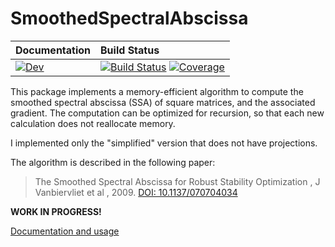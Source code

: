 # SmoothedSpectralAbscissa


| **Documentation**         | **Build Status**                                                      |
|:------------------------- |:--------------------------------------------------------------------- |
|  [![Dev](https://img.shields.io/badge/docs-dev-blue.svg)](https://dylanfesta.github.io/SmoothedSpectralAbscissa.jl/dev) |  [![Build Status](https://github.com/dylanfesta/SmoothedSpectralAbscissa.jl/workflows/CI/badge.svg)](https://github.com/dylanfesta/SmoothedSpectralAbscissa.jl/actions)  [![Coverage](https://codecov.io/gh/dylanfesta/SmoothedSpectralAbscissa.jl/branch/master/graph/badge.svg)](https://codecov.io/gh/dylanfesta/SmoothedSpectralAbscissa.jl) |


This package implements a memory-efficient algorithm to compute  the smoothed spectral abscissa (SSA) of square matrices, and the associated gradient. The computation can be optimized for recursion, so that each new calculation does not reallocate memory.

I implemented only the "simplified" version that does not have projections.

The algorithm is described in the following paper:

> The Smoothed Spectral Abscissa for Robust Stability Optimization , J Vanbiervliet et al , 2009. [DOI: 10.1137/070704034](https://doi.org/10.1137/070704034)

**WORK IN PROGRESS!**

[Documentation and usage](https://dylanfesta.github.io/SmoothedSpectralAbscissa.jl/dev)
